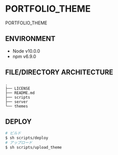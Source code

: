 # PORTFOLIO_THEME

PORTFOLIO_THEME

## ENVIRONMENT

* Node v10.0.0
* npm v6.9.0

## FILE/DIRECTORY ARCHITECTURE

``` text
.
├── LICENSE
├── README.md
├── scripts
├── server
└── themes
```

## DEPLOY

``` bash
# ビルド
$ sh scripts/deploy
# アップロード
$ sh scripts/upload_theme
```
